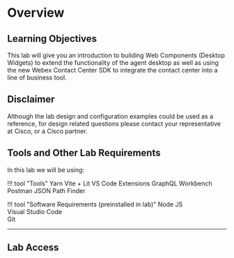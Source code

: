 # Overview

## Learning Objectives

This lab will give you an introduction to building Web Components (Desktop Widgets) to extend the functionality of the agent desktop as well as using the new Webex Contact Center SDK to integrate the contact center into a line of business tool.

## Disclaimer

Although the lab design and configuration examples could be used as a reference, for design related questions please contact your representative at Cisco, or a Cisco partner.

## Tools and Other Lab Requirements
In this lab we will be using:
<div class="grid" markdown>
!!! tool "Tools"
    Yarn  
    Vite + Lit  
    VS Code Extensions  
    GraphQL Workbench  
    Postman  
    JSON Path Finder  

!!! tool "Software Requirements (preinstalled in lab)"
    Node JS  
    Visual Studio Code  
    Git
</div>

---

## Lab Access


<!-- ## Getting Started

This lab leverages Cisco dCloud ... -->
